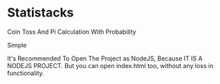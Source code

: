 # Statistacks
Coin Toss And Pi Calculation With Probability 

Simple

It's Recommended To Open The Project as NodeJS, Because IT IS A NODEJS PROJECT. But you can open index.html too, without any loss in functionality.
